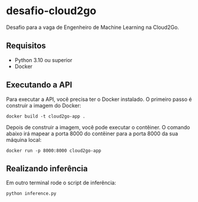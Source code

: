 # desafio-cloud2go

Desafio para a vaga de Engenheiro de Machine Learning na Cloud2Go.


## Requisitos

- Python 3.10 ou superior
- Docker

## Executando a API

Para executar a API, você precisa ter o Docker instalado. O primeiro passo é construir a imagem do Docker:

```
docker build -t cloud2go-app .
```

Depois de construir a imagem, você pode executar o contêiner. O comando abaixo irá mapear a porta 8000 do contêiner para a porta 8000 da sua máquina local:
```
docker run -p 8000:8000 cloud2go-app
```

## Realizando inferência

Em outro terminal rode o script de inferência:

```
python inference.py
```

